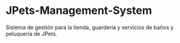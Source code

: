 # JPets-Management-System
Sistema de gestión para la tienda, guardería y servicios de baños y peluquería de JPets.
